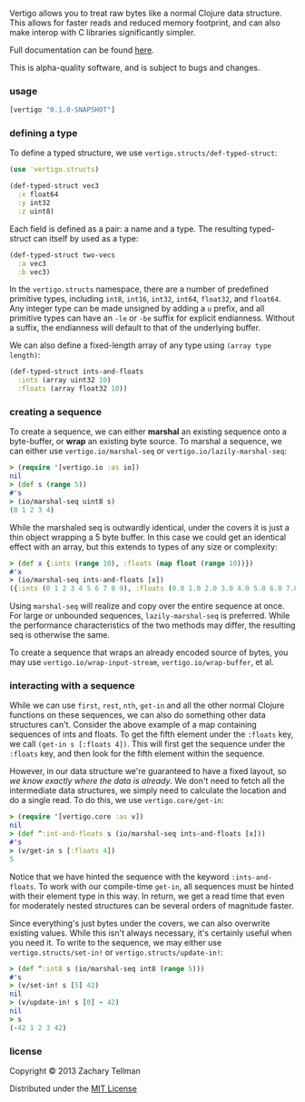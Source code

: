 Vertigo allows you to treat raw bytes like a normal Clojure data structure.  This allows for faster reads and reduced memory footprint, and can also make interop with C libraries significantly simpler.

Full documentation can be found [here](http://ideolalia.com/vertigo).

This is alpha-quality software, and is subject to bugs and changes.

### usage

```clj
[vertigo "0.1.0-SNAPSHOT"]
```

### defining a type

To define a typed structure, we use `vertigo.structs/def-typed-struct`:

```clj
(use 'vertigo.structs)

(def-typed-struct vec3
  :x float64
  :y int32
  :z uint8)
```

Each field is defined as a pair: a name and a type.  The resulting typed-struct can itself by used as a type:

```clj
(def-typed-struct two-vecs
  :a vec3
  :b vec3)
```

In the `vertigo.structs` namespace, there are a number of predefined primitive types, including `int8`, `int16`, `int32`, `int64`, `float32`, and `float64`.  Any integer type can be made unsigned by adding a `u` prefix, and all primitive types can have an `-le` or `-be` suffix for explicit endianness.  Without a suffix, the endianness will default to that of the underlying buffer.

We can also define a fixed-length array of any type using `(array type length)`:

```clj
(def-typed-struct ints-and-floats
  :ints (array uint32 10)
  :floats (array float32 10))
```

### creating a sequence

To create a sequence, we can either **marshal** an existing sequence onto a byte-buffer, or **wrap** an existing byte source.  To marshal a sequence, we can either use `vertigo.io/marshal-seq` or `vertigo.io/lazily-marshal-seq`:

```clj
> (require '[vertigo.io :as io])
nil
> (def s (range 5))
#'s
> (io/marshal-seq uint8 s)
(0 1 2 3 4)
```

While the marshaled seq is outwardly identical, under the covers it is just a thin object wrapping a 5 byte buffer.  In this case we could get an identical effect with an array, but this extends to types of any size or complexity:

```clj
> (def x {:ints (range 10), :floats (map float (range 10))})
#'x
> (io/marshal-seq ints-and-floats [x])
({:ints (0 1 2 3 4 5 6 7 8 9), :floats (0.0 1.0 2.0 3.0 4.0 5.0 6.0 7.0 8.0 9.0)})
```

Using `marshal-seq` will realize and copy over the entire sequence at once.  For large or unbounded sequences, `lazily-marshal-seq` is preferred.  While the performance characteristics of the two methods may differ, the resulting seq is otherwise the same.

To create a sequence that wraps an already encoded source of bytes, you may use `vertigo.io/wrap-input-stream`, `vertigo.io/wrap-buffer`, et al.

### interacting with a sequence

While we can use `first`, `rest`, `nth`, `get-in` and all the other normal Clojure functions on these sequences, we can also do something other data structures can't.  Consider the above example of a map containing sequences of ints and floats.  To get the fifth element under the `:floats` key, we call `(get-in s [:floats 4])`.  This will first get the sequence under the `:floats` key, and then look for the fifth element within the sequence.  

However, in our data structure we're guaranteed to have a fixed layout, so _we know exactly where the data is already_.  We don't need to fetch all the intermediate data structures, we simply need to calculate the location and do a single read.  To do this, we use `vertigo.core/get-in`:

```clj
> (require '[vertigo.core :as v])
nil
> (def ^:int-and-floats s (io/marshal-seq ints-and-floats [x]))
#'s
> (v/get-in s [:floats 4])
5
```

Notice that we have hinted the sequence with the keyword `:ints-and-floats`.  To work with our compile-time `get-in`, all sequences must be hinted with their element type in this way.  In return, we get a read time that even for moderately nested structures can be several orders of magnitude faster.

Since everything's just bytes under the covers, we can also overwrite existing values.  While this isn't always necessary, it's certainly useful when you need it.  To write to the sequence, we may either use `vertigo.structs/set-in!` or `vertigo.structs/update-in!`:

```clj
> (def ^:int8 s (io/marshal-seq int8 (range 5)))
#'s
> (v/set-in! s [5] 42)
nil
> (v/update-in! s [0] - 42)
nil
> s
(-42 1 2 3 42)
```

### license

Copyright © 2013 Zachary Tellman

Distributed under the [MIT License](http://opensource.org/licenses/MIT)
